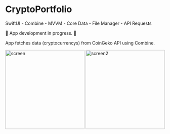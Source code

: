 # CryptoPortfolio
SwiftUI - Combine - MVVM - Core Data - File Manager - API Requests

👷‍ App development in progress. 👷‍
 
App fetches data (cryptocurrencys) from CoinGeko API using Combine.

<p float='left'>
<img width="250" alt="screen" src="https://user-images.githubusercontent.com/107407005/224174363-355eb2c4-9b74-4c6d-8ffc-43a89a01cd6c.png">
<img width="250" alt="screen2" src="https://user-images.githubusercontent.com/107407005/224845080-8e9bec76-187b-468c-bf73-fe61ceb01cd6.png">
</p>
